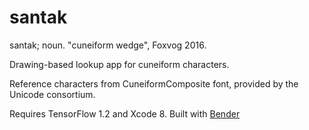 # santak

santak; noun. "cuneiform wedge", Foxvog 2016.

Drawing-based lookup app for cuneiform characters.

Reference characters from CuneiformComposite font, provided by the Unicode consortium.

Requires TensorFlow 1.2 and Xcode 8. Built with [Bender](https://github.com/xmartlabs/Bender)
